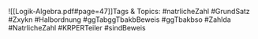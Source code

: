 
![[Logik-Algebra.pdf#page=47]]Tags & Topics:
   #natrlicheZahl
   #GrundSatz
   #Zxykn
   #Halbordnung
   #ggTabggTbakbBeweis
   #ggTbakbso
   #Zahlda
   #NatrlicheZahl
   #KRPERTeiler
   #sindBeweis
